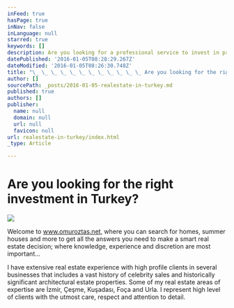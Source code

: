 ```yaml
---
inFeed: true
hasPage: true
inNav: false
inLanguage: null
starred: true
keywords: []
description: Are you looking for a professional service to invest in properties in Turkey?
datePublished: '2016-01-05T08:28:29.267Z'
dateModified: '2016-01-05T08:26:30.748Z'
title: "\_ \_ \_ \_ \_ \_ \_ \_ \_ \_ \_ \_ Are you looking for the right investment in Turkey?"
author: []
sourcePath: _posts/2016-01-05-realestate-in-turkey.md
published: true
authors: []
publisher:
  name: null
  domain: null
  url: null
  favicon: null
url: realestate-in-turkey/index.html
_type: Article

---
```

# Are you looking for the right investment in Turkey?
![](https://the-grid-user-content.s3-us-west-2.amazonaws.com/65473e8f-305e-4957-98cd-4fc03cd3f844.jpg)

Welcome to www.omuroztas.net, where you can search for homes, summer houses and more to get all the answers you need to make a smart real estate decision; where knowledge, experience and discretion are most important...

I have extensive real estate experience with high profile clients in several businesses that includes a vast history of celebrity sales and historically significant architectural estate properties. Some of my real estate areas of expertise are İzmir, Çeşme, Kuşadası, Foça and Urla. I represent high level of clients with the utmost care, respect and attention to detail.